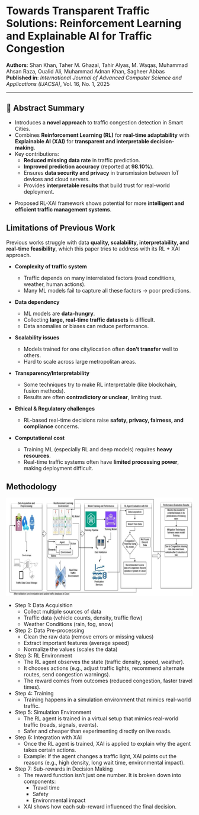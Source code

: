 # Towards Transparent Traffic Solutions: Reinforcement Learning and Explainable AI for Traffic Congestion

**Authors**: Shan Khan, Taher M. Ghazal, Tahir Alyas, M. Waqas, Muhammad Ahsan Raza, Oualid Ali, Muhammad Adnan Khan, Sagheer Abbas  
**Published in**: *International Journal of Advanced Computer Science and Applications (IJACSA)*, Vol. 16, No. 1, 2025  

---

## 📄 Abstract Summary
- Introduces a **novel approach** to traffic congestion detection in Smart Cities.  
- Combines **Reinforcement Learning (RL)** for **real-time adaptability** with **Explainable AI (XAI)** for **transparent and interpretable decision-making**.  
- Key contributions:  
  - **Reduced missing data rate** in traffic prediction.  
  - **Improved prediction accuracy** (reported at **98.10%**).  
  - Ensures **data security and privacy** in transmission between IoT devices and cloud servers.  
  - Provides **interpretable results** that build trust for real-world deployment.  
<!-- - Demonstrates ~**5% improvement** in security, reliability, and accuracy compared to existing approaches.  -->
- Proposed RL-XAI framework shows potential for more **intelligent and efficient traffic management systems**.  

## Limitations of Previous Work
Previous works struggle with data **quality, scalability, interpretability, and real-time feasibility**, which this paper tries to address with its RL + XAI approach.

- **Complexity of traffic system**  
  - Traffic depends on many interrelated factors (road conditions, weather, human actions).  
  - Many ML models fail to capture all these factors → poor predictions.  

- **Data dependency**  
  - ML models are **data-hungry**.  
  - Collecting **large, real-time traffic datasets** is difficult.  
  - Data anomalies or biases can reduce performance.  

- **Scalability issues**  
  - Models trained for one city/location often **don’t transfer** well to others.  
  - Hard to scale across large metropolitan areas.  

- **Transparency/Interpretability**  
  - Some techniques try to make RL interpretable (like blockchain, fusion methods).  
  - Results are often **contradictory or unclear**, limiting trust.  

- **Ethical & Regulatory challenges**  
  - RL-based real-time decisions raise **safety, privacy, fairness, and compliance** concerns.  

- **Computational cost**  
  - Training ML (especially RL and deep models) requires **heavy resources**.  
  - Real-time traffic systems often have **limited processing power**, making deployment difficult.  

## Methodology
![Alt text](rl_XAI_methodology.png "Methodology")
- Step 1: Data Acquisition
  - Collect multiple sources of data
  - Traffic data (vehicle counts, density, traffic flow)
  - Weather Conditions (rain, fog, snow)
- Step 2: Data Pre-processing
  - Clean the raw data (remove errors or missing values)
  - Extract important features (average speed)
  - Normalize the values (scales the data)
- Step 3: RL Environment
  - The RL agent observes the state (traffic density, speed, weather).
  - It chooses actions (e.g., adjust traffic lights, recommend alternate routes, send congestion warnings).
  - The reward comes from outcomes (reduced congestion, faster travel times).
- Step 4: Training
  - Training happens in a simulation environment that mimics real-world traffic.
- Step 5: Simulation Environment
  - The RL agent is trained in a virtual setup that mimics real-world traffic (roads, signals, events).
  - Safer and cheaper than experimenting directly on live roads.
- Step 6: Integration with XAI
  - Once the RL agent is trained, XAI is applied to explain why the agent takes certain actions.
  - Example: If the agent changes a traffic light, XAI points out the reasons (e.g., high density, long wait time, environmental impact).
- Step 7: Sub-rewards in Decision Making
  - The reward function isn’t just one number. It is broken down into components:
      - Travel time
      - Safety
      - Environmental impact
  - XAI shows how each sub-reward influenced the final decision.
 
